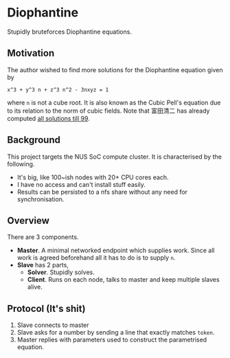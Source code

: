 # Diophantine

Stupidly bruteforces Diophantine equations.

## Motivation

The author wished to find more solutions for the Diophantine equation given by
```
x^3 + y^3 n + z^3 n^2 - 3nxyz = 1
```
where `n` is not a cube root.
It is also known as the Cubic Pell's equation due to its relation to the norm of cubic fields.
Note that 富田清二 has already computed
[all solutions till 99](http://www.maroon.dti.ne.jp/fermat/dioph125e.html).

## Background

This project targets the NUS SoC compute cluster. It is characterised by the following.

* It's big, like 100~ish nodes with 20+ CPU cores each.
* I have no access and can't install stuff easily.
* Results can be persisted to a nfs share without any need for synchronisation.

## Overview

There are 3 components.

- **Master**. A minimal networked endpoint which supplies work. Since all work is agreed beforehand all it has to do is to supply `n`.
- **Slave** has 2 parts,
    - **Solver**. Stupidly solves.
    - **Client**. Runs on each node, talks to master and keep multiple slaves alive.

## Protocol (It's shit)

1. Slave connects to master
2. Slave asks for a number by sending a line that exactly matches `token`.
3. Master replies with parameters used to construct the parametrised equation.

